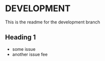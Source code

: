 # DEVELOPMENT

This is the readme for the development branch

## Heading 1
- some issue
- another issue
fee
